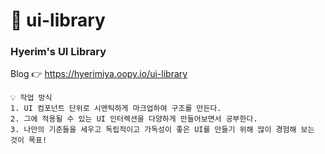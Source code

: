 # 📁 ui-library
### Hyerim's UI Library
Blog 👉 https://hyerimiya.oopy.io/ui-library

```
💡 작업 방식
1. UI 컴포넌트 단위로 시맨틱하게 마크업하여 구조를 만든다.     
2. 그에 적용될 수 있는 UI 인터렉션을 다양하게 만들어보면서 공부한다.
3. 나만의 기준들을 세우고 독립적이고 가독성이 좋은 UI를 만들기 위해 많이 경험해 보는 것이 목표!
```